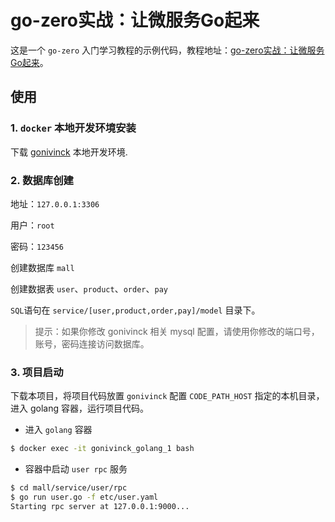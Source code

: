 # go-zero实战：让微服务Go起来
这是一个 `go-zero` 入门学习教程的示例代码，教程地址：[go-zero实战：让微服务Go起来](https://juejin.cn/post/7036011047391592485)。

## 使用

### 1. `docker` 本地开发环境安装
下载 [gonivinck](https://github.com/nivin-studio/gonivinck) 本地开发环境.

### 2. 数据库创建
地址：`127.0.0.1:3306`

用户：`root`

密码：`123456`

创建数据库 `mall`

创建数据表 `user`、`product`、`order`、`pay`

`SQL`语句在 `service/[user,product,order,pay]/model` 目录下。

> 提示：如果你修改 gonivinck 相关 mysql 配置，请使用你修改的端口号，账号，密码连接访问数据库。

### 3. 项目启动
下载本项目，将项目代码放置 `gonivinck` 配置 `CODE_PATH_HOST` 指定的本机目录，进入 golang 容器，运行项目代码。
- 进入 `golang` 容器
~~~bash
$ docker exec -it gonivinck_golang_1 bash
~~~
- 容器中启动 `user rpc` 服务
~~~bash
$ cd mall/service/user/rpc
$ go run user.go -f etc/user.yaml
Starting rpc server at 127.0.0.1:9000...
~~~
